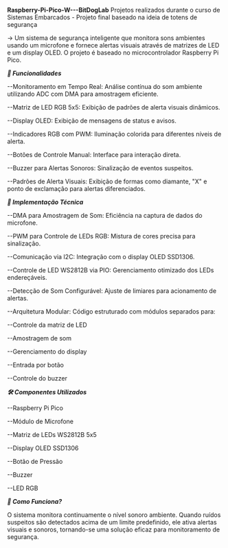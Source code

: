 **Raspberry-Pi-Pico-W---BitDogLab**
Projetos realizados durante o curso de Sistemas Embarcados - Projeto final baseado na ideia de totens de segurança

-> Um sistema de segurança inteligente que monitora sons ambientes usando um microfone e fornece alertas visuais através de matrizes de LED e um display OLED. O projeto é baseado no microcontrolador Raspberry Pi Pico.

***🚀 Funcionalidades***

--Monitoramento em Tempo Real: Análise contínua do som ambiente utilizando ADC com DMA para amostragem eficiente.

--Matriz de LED RGB 5x5: Exibição de padrões de alerta visuais dinâmicos.

--Display OLED: Exibição de mensagens de status e avisos.

--Indicadores RGB com PWM: Iluminação colorida para diferentes níveis de alerta.

--Botões de Controle Manual: Interface para interação direta.

--Buzzer para Alertas Sonoros: Sinalização de eventos suspeitos.

--Padrões de Alerta Visuais: Exibição de formas como diamante, "X" e ponto de exclamação para alertas diferenciados.

***🔧 Implementação Técnica***

--DMA para Amostragem de Som: Eficiência na captura de dados do microfone.

--PWM para Controle de LEDs RGB: Mistura de cores precisa para sinalização.

--Comunicação via I2C: Integração com o display OLED SSD1306.

--Controle de LED WS2812B via PIO: Gerenciamento otimizado dos LEDs endereçáveis.

--Detecção de Som Configurável: Ajuste de limiares para acionamento de alertas.

--Arquitetura Modular: Código estruturado com módulos separados para:

--Controle da matriz de LED

--Amostragem de som

--Gerenciamento do display

--Entrada por botão

--Controle do buzzer

***🛠 Componentes Utilizados***

--Raspberry Pi Pico

--Módulo de Microfone

--Matriz de LEDs WS2812B 5x5

--Display OLED SSD1306

--Botão de Pressão

--Buzzer

--LED RGB

***📌 Como Funciona?***

O sistema monitora continuamente o nível sonoro ambiente. Quando ruídos suspeitos são detectados acima de um limite predefinido, ele ativa alertas visuais e sonoros, tornando-se uma solução eficaz para monitoramento de segurança.